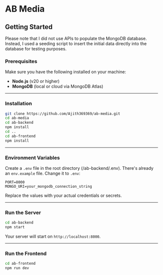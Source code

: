# AB Media

## Getting Started

Please note that I did not use APIs to populate the MongoDB database. Instead, I used a seeding script to insert the initial data directly into the database for testing purposes.

### Prerequisites

Make sure you have the following installed on your machine:

- **Node.js** (v20 or higher)
- **MongoDB** (local or cloud via MongoDB Atlas)

---

### Installation

```bash
git clone https://github.com/Ajith369369/ab-media.git
cd ab-media
cd ab-backend
npm install
cd ..
cd ab-frontend
npm install
```

---

### Environment Variables

Create a `.env` file in the root directory (/ab-backend/.env). There's already an `env.example` file. Change it to `.env`:

```env
PORT=8000
MONGO_URI=your_mongodb_connection_string
```

Replace the values with your actual credentials or secrets.

---

### Run the Server

```bash
cd ab-backend
npm start
```

Your server will start on `http://localhost:8000`.

---

### Run the Frontend

```bash
cd ab-frontend
npm run dev
```
